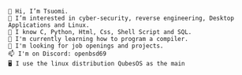 
    👋 Hi, I’m Tsuomi.
    👀 I’m interested in cyber-security, reverse engineering, Desktop Applications and Linux.
    🧠 I know C, Python, Html, Css, Shell Script and SQL.
    🌱 I'm currently learning how to program a compiler.
    💞️ I'm looking for job openings and projects.
    📫 I'm on Discord: openbsd69
    🖥️ I use the linux distribution QubesOS as the main

